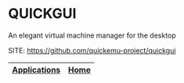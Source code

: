 # QUICKGUI

 An elegant virtual machine manager for the desktop

 SITE: https://github.com/quickemu-project/quickgui

 | [Applications](https://portable-linux-apps.github.io/apps.html) | [Home](https://portable-linux-apps.github.io)
 | --- | --- |

